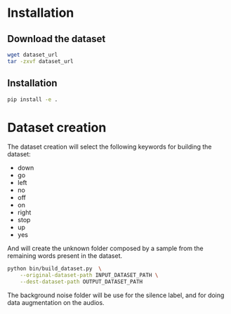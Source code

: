 # Installation


## Download the dataset
```bash
wget dataset_url
tar -zxvf dataset_url
```

## Installation

```bash
pip install -e .
```

# Dataset creation
The dataset creation will select the following keywords for building the dataset:

* down
* go
* left
* no
* off
* on
* right
* stop 
* up 
* yes

And will create the unknown folder composed by a sample from the remaining words present in the dataset.

```bash
python bin/build_dataset.py  \
    --original-dataset-path INPUT_DATASET_PATH \
    --dest-dataset-path OUTPUT_DATASET_PATH
```    


The background noise folder will be use for the silence label, and for doing data augmentation on the audios.